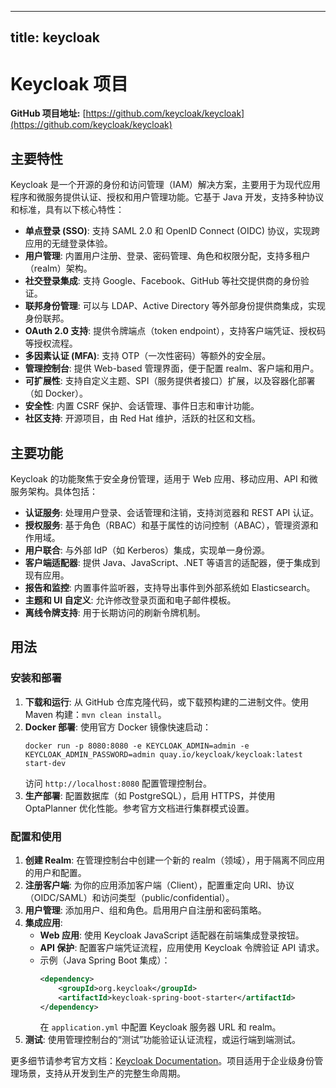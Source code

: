 
---
title: keycloak
---

# Keycloak 项目

**GitHub 项目地址:** [https://github.com/keycloak/keycloak](https://github.com/keycloak/keycloak)

## 主要特性

Keycloak 是一个开源的身份和访问管理（IAM）解决方案，主要用于为现代应用程序和微服务提供认证、授权和用户管理功能。它基于 Java 开发，支持多种协议和标准，具有以下核心特性：

- **单点登录 (SSO)**: 支持 SAML 2.0 和 OpenID Connect (OIDC) 协议，实现跨应用的无缝登录体验。
- **用户管理**: 内置用户注册、登录、密码管理、角色和权限分配，支持多租户（realm）架构。
- **社交登录集成**: 支持 Google、Facebook、GitHub 等社交提供商的身份验证。
- **联邦身份管理**: 可以与 LDAP、Active Directory 等外部身份提供商集成，实现身份联邦。
- **OAuth 2.0 支持**: 提供令牌端点（token endpoint），支持客户端凭证、授权码等授权流程。
- **多因素认证 (MFA)**: 支持 OTP（一次性密码）等额外的安全层。
- **管理控制台**: 提供 Web-based 管理界面，便于配置 realm、客户端和用户。
- **可扩展性**: 支持自定义主题、SPI（服务提供者接口）扩展，以及容器化部署（如 Docker）。
- **安全性**: 内置 CSRF 保护、会话管理、事件日志和审计功能。
- **社区支持**: 开源项目，由 Red Hat 维护，活跃的社区和文档。

## 主要功能

Keycloak 的功能聚焦于安全身份管理，适用于 Web 应用、移动应用、API 和微服务架构。具体包括：

- **认证服务**: 处理用户登录、会话管理和注销，支持浏览器和 REST API 认证。
- **授权服务**: 基于角色（RBAC）和基于属性的访问控制（ABAC），管理资源和作用域。
- **用户联合**: 与外部 IdP（如 Kerberos）集成，实现单一身份源。
- **客户端适配器**: 提供 Java、JavaScript、.NET 等语言的适配器，便于集成到现有应用。
- **报告和监控**: 内置事件监听器，支持导出事件到外部系统如 Elasticsearch。
- **主题和 UI 自定义**: 允许修改登录页面和电子邮件模板。
- **离线令牌支持**: 用于长期访问的刷新令牌机制。

## 用法

### 安装和部署
1. **下载和运行**: 从 GitHub 仓库克隆代码，或下载预构建的二进制文件。使用 Maven 构建：`mvn clean install`。
2. **Docker 部署**: 使用官方 Docker 镜像快速启动：
   ```
   docker run -p 8080:8080 -e KEYCLOAK_ADMIN=admin -e KEYCLOAK_ADMIN_PASSWORD=admin quay.io/keycloak/keycloak:latest start-dev
   ```
   访问 `http://localhost:8080` 配置管理控制台。
3. **生产部署**: 配置数据库（如 PostgreSQL），启用 HTTPS，并使用 OptaPlanner 优化性能。参考官方文档进行集群模式设置。

### 配置和使用
1. **创建 Realm**: 在管理控制台中创建一个新的 realm（领域），用于隔离不同应用的用户和配置。
2. **注册客户端**: 为你的应用添加客户端（Client），配置重定向 URI、协议（OIDC/SAML）和访问类型（public/confidential）。
3. **用户管理**: 添加用户、组和角色。启用用户自注册和密码策略。
4. **集成应用**:
   - **Web 应用**: 使用 Keycloak JavaScript 适配器在前端集成登录按钮。
   - **API 保护**: 配置客户端凭证流程，应用使用 Keycloak 令牌验证 API 请求。
   - 示例（Java Spring Boot 集成）：
     ```xml
     <dependency>
         <groupId>org.keycloak</groupId>
         <artifactId>keycloak-spring-boot-starter</artifactId>
     </dependency>
     ```
     在 `application.yml` 中配置 Keycloak 服务器 URL 和 realm。
5. **测试**: 使用管理控制台的“测试”功能验证认证流程，或运行端到端测试。

更多细节请参考官方文档：[Keycloak Documentation](https://www.keycloak.org/docs/latest/)。项目适用于企业级身份管理场景，支持从开发到生产的完整生命周期。